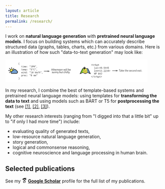 ```yaml
---
layout: article
title: Research
permalink: /research/
---
```


I work on **natural language generation** with **pretrained neural language models**. I focus on building systems which can accurately describe structured data (graphs, tables, charts, etc.) from various domains. Here is an illustration of how such "data-to-text generation" may look like:

<img src="/assets/d2t.png" alt="d2t" style="max-width: 90%; margin: auto;">

In my research, I combine the best of template-based systems and pretrained neural language models: using templates for **transforming the data to text** and using models such as BART or T5 for **postprocessing the text** (see [[1]](#neural_pipeline), [[2]](#iterative_editing), [[3]](#text_in_context)).



My other research interests (ranging from "I digged into that a little bit" up to "if only I had more time") include:
- evaluating quality of generated texts,
- low-resource natural language generation,
- story generation,
- logical and commonsense reasoning,
- cognitive neuroscience and language processing in human brain.


## Selected publications
See my **<img src="/assets/icons/scholar.png" style="display: inline"> [Google Scholar](https://scholar.google.cz/citations?user=6NnuRB8AAAAJ)** profile for the full list of my publications.